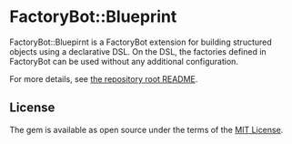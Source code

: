 # FactoryBot::Blueprint

FactoryBot::Bluepirnt is a FactoryBot extension for building structured objects using a declarative DSL.
On the DSL, the factories defined in FactoryBot can be used without any additional configuration.

For more details, see [the repository root README](/README.md).

## License

The gem is available as open source under the terms of the [MIT License](https://opensource.org/licenses/MIT).
